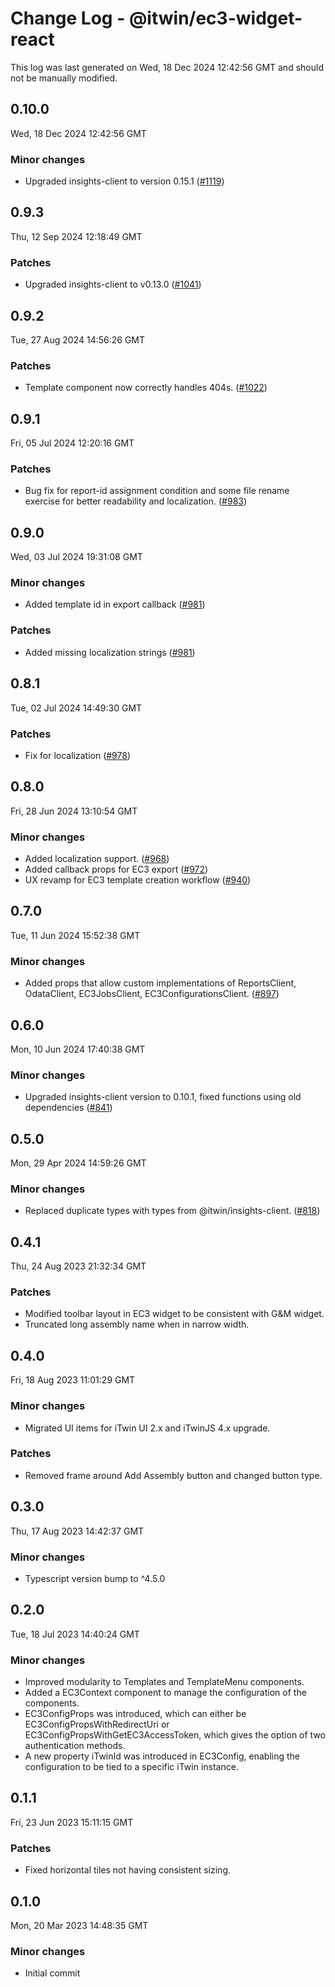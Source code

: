 # Change Log - @itwin/ec3-widget-react

This log was last generated on Wed, 18 Dec 2024 12:42:56 GMT and should not be manually modified.

<!-- Start content -->

## 0.10.0

Wed, 18 Dec 2024 12:42:56 GMT

### Minor changes

- Upgraded insights-client to version 0.15.1 ([#1119](https://github.com/iTwin/viewer-components-react/pull/1119))

## 0.9.3

Thu, 12 Sep 2024 12:18:49 GMT

### Patches

- Upgraded insights-client to v0.13.0 ([#1041](https://github.com/iTwin/viewer-components-react/pull/1041))

## 0.9.2

Tue, 27 Aug 2024 14:56:26 GMT

### Patches

- Template component now correctly handles 404s. ([#1022](https://github.com/iTwin/viewer-components-react/pull/1022))

## 0.9.1

Fri, 05 Jul 2024 12:20:16 GMT

### Patches

- Bug fix for report-id assignment condition and some file rename exercise for better readability and localization. ([#983](https://github.com/iTwin/viewer-components-react/pull/983))

## 0.9.0

Wed, 03 Jul 2024 19:31:08 GMT

### Minor changes

- Added template id in export callback ([#981](https://github.com/iTwin/viewer-components-react/pull/981))

### Patches

- Added missing localization strings ([#981](https://github.com/iTwin/viewer-components-react/pull/981))

## 0.8.1

Tue, 02 Jul 2024 14:49:30 GMT

### Patches

- Fix for localization ([#978](https://github.com/iTwin/viewer-components-react/pull/978))

## 0.8.0

Fri, 28 Jun 2024 13:10:54 GMT

### Minor changes

- Added localization support. ([#968](https://github.com/iTwin/viewer-components-react/pull/968))
- Added callback props for EC3 export ([#972](https://github.com/iTwin/viewer-components-react/pull/972))
- UX revamp for EC3 template creation workflow ([#940](https://github.com/iTwin/viewer-components-react/pull/940))

## 0.7.0

Tue, 11 Jun 2024 15:52:38 GMT

### Minor changes

- Added props that allow custom implementations of ReportsClient, OdataClient, EC3JobsClient, EC3ConfigurationsClient. ([#897](https://github.com/iTwin/viewer-components-react/pull/897))

## 0.6.0

Mon, 10 Jun 2024 17:40:38 GMT

### Minor changes

- Upgraded insights-client version to 0.10.1, fixed functions using old dependencies ([#841](https://github.com/iTwin/viewer-components-react/pull/841))

## 0.5.0

Mon, 29 Apr 2024 14:59:26 GMT

### Minor changes

- Replaced duplicate types with types from @itwin/insights-client. ([#818](https://github.com/iTwin/viewer-components-react/pull/818))

## 0.4.1
Thu, 24 Aug 2023 21:32:34 GMT

### Patches

- Modified toolbar layout in EC3 widget to be consistent with G&M widget.
- Truncated long assembly name when in narrow width.

## 0.4.0
Fri, 18 Aug 2023 11:01:29 GMT

### Minor changes

- Migrated UI items for iTwin UI 2.x and iTwinJS 4.x upgrade.

### Patches

- Removed frame around Add Assembly button and changed button type.

## 0.3.0
Thu, 17 Aug 2023 14:42:37 GMT

### Minor changes

- Typescript version bump to ^4.5.0

## 0.2.0
Tue, 18 Jul 2023 14:40:24 GMT

### Minor changes

- Improved modularity to Templates and TemplateMenu components.
- Added a EC3Context component to manage the configuration of the components.
- EC3ConfigProps was introduced, which can either be EC3ConfigPropsWithRedirectUri or EC3ConfigPropsWithGetEC3AccessToken, which gives the option of two authentication methods.
- A new property iTwinId was introduced in EC3Config, enabling the configuration to be tied to a specific iTwin instance.

## 0.1.1
Fri, 23 Jun 2023 15:11:15 GMT

### Patches

- Fixed horizontal tiles not having consistent sizing.

## 0.1.0
Mon, 20 Mar 2023 14:48:35 GMT

### Minor changes

- Initial commit
